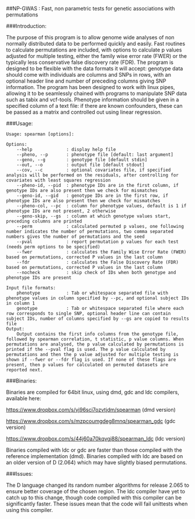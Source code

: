 ##NP-GWAS : Fast, non parametric tests for genetic associations with permutations

###Introduction:

The purpose of this program is to allow genome wide analyses of non normally distributed data to be performed quickly and easily. Fast routines to calculate permutations are included, with options to calculate p values adjusted for multiple testing, either the family wise error rate (FWER) or the typically less conservative false discovery rate (FDR). The program is designed to be flexible with the data formats it will accept: genotype data should come with individuals are columns and SNPs in rows, with an optional header line and number of preceding columns giving SNP information. The program has been designed to work with linux pipes, allowing it to be seamlessly chained with programs to manipulate SNP data such as tabix and vcf-tools. Phenotype information should be given in a specified column of a text file: if there are known confounders, these can be passed as a matrix and controlled out using linear regression.

###Usage:

    Usage: spearman [options]:

    Options:
        --help             : display help file
        --pheno, --p       : phenotype file [default: last argument]
        --geno, --g        : genotype file [default stdin]
        --out, --o         : output file [default stdout]
        --cov, --c         : optional covariates file, if specified analysis will be performed on the residuals, after controlling for covariates with least squares regression
        --pheno-id, --pid  : phenotype IDs are in the first column, if genotype IDs are also present then we check for mismatches
        --geno-id, --gid   : genotype IDs are in the first row, if phenotype IDs are also present then we check for mismatches
        --pheno-col, --pc  : column for phenotype values, default is 1 if phenotype IDs are not present, 2 otherwise
        --geno-skip, --gs  : column at which genotype values start, preceding columns are printed
        --perm             : calculated permuted p values, one following number indicates the number of permutations, two comma separated numbers gives the number of permutations and the seed
        --pval             : report permutation p values for each test (needs perm options to be specified)
        --fwer             : calculates the Family Wise Error Rate (FWER) based on permutations, corrected P values in the last column
        --fdr              : calculates the False Discovery Rate (FDR) based on permutations, corrected P values in the last column
        --nocheck          : skip check of IDs when both genotype and phenotype IDs are present

    Input file formats:
        phenotype          : Tab or whitespace separated file with phenotype values in column specified by --pc, and optional subject IDs in column 1
        genotype           : Tab or whitespace separated file where each row corresponds to single SNP, optional header line can contain subject IDs, number of columns specified by --gs are copied to results file
    Output:
        Output contains the first info columns from the genotype file, followed by spearman correlation, t statistic, p value columns. When permutations are analysed, the p value calculated by permutations is printed if the --pval flag is used. The p value calculated by permutations and then the p value adjusted for multiple testing is shown if --fwer or --fdr flag is used. If none of these flags are present, then p values for calculated on permuted datasets are reported next.

###Binaries:

Binaries are compiled for 64bit linux, using dmd, gdc and ldc compilers, available here:

https://www.dropbox.com/s/vj96sci7ozvtjdm/spearman (dmd version)

https://www.dropbox.com/s/mzpcoumgdeg8mnq/spearman_gdc (gdc version)

https://www.dropbox.com/s/44j60a70kqvgj88/spearman_ldc (ldc version)

Binaries compiled with ldc or gdc are faster than those compiled with the reference implementation (dmd). Binaries compiled with ldc are based on an older version of D (2.064) which may have slightly biased permutations.

###Issues:

The D language changed its random number algorithms for release 2.065 to ensure better coverage of the chosen region. The ldc compiler have yet to catch up to this change, though code compiled with this compiler can be significantly faster. These issues mean that the code will fail unittests when using this compiler.